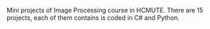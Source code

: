 Mini projects of Image Processing course in HCMUTE.
There are 15 projects, each of them contains is coded in C# and Python.
